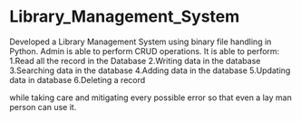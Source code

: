 # Library_Management_System
Developed a Library Management System using binary file handling in Python. Admin is able to perform CRUD operations.
It is able to perform:
                        1.Read all the record in the Database
                        2.Writing data in the database
                        3.Searching data in the database
                        4.Adding data in the database
                        5.Updating data in database
                        6.Deleting a record
                        
while taking care and mitigating every possible error so that even a lay man person can use it.
